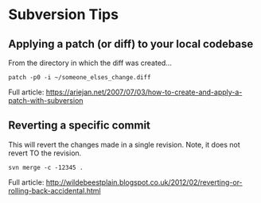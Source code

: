 # Subversion Tips

## Applying a patch (or diff) to your local codebase

From the directory in which the diff was created...

    patch -p0 -i ~/someone_elses_change.diff
    
Full article: https://ariejan.net/2007/07/03/how-to-create-and-apply-a-patch-with-subversion

## Reverting a specific commit

This will revert the changes made in a single revision. Note, it does not revert TO the revision.

    svn merge -c -12345 .

Full article: http://wildebeestplain.blogspot.co.uk/2012/02/reverting-or-rolling-back-accidental.html
